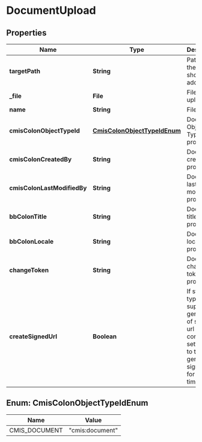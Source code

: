 

# DocumentUpload


## Properties

| Name | Type | Description | Notes |
|------------ | ------------- | ------------- | -------------|
|**targetPath** | **String** | Path where the item should be added. |  |
|**_file** | **File** | File to upload. |  |
|**name** | **String** | File name. |  |
|**cmisColonObjectTypeId** | [**CmisColonObjectTypeIdEnum**](#CmisColonObjectTypeIdEnum) | Document Object Type ID property. |  [optional] |
|**cmisColonCreatedBy** | **String** | Document created by property. |  [optional] |
|**cmisColonLastModifiedBy** | **String** | Document last modified by property. |  [optional] |
|**bbColonTitle** | **String** | Document title property. |  [optional] |
|**bbColonLocale** | **String** | Document locale property. |  [optional] |
|**changeToken** | **String** | Document change token property. |  [optional] |
|**createSignedUrl** | **Boolean** | If storage type supports generation of signed url for given content, setting this to true will generate a signed url for a limited time. |  [optional] |



## Enum: CmisColonObjectTypeIdEnum

| Name | Value |
|---- | -----|
| CMIS_DOCUMENT | &quot;cmis:document&quot; |



